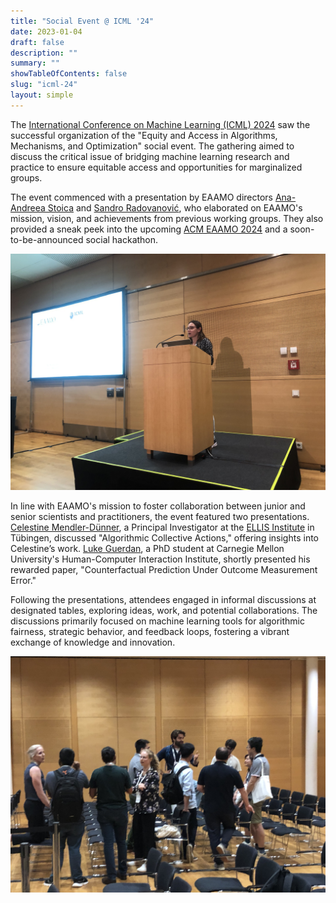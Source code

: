 ```yaml
---
title: "Social Event @ ICML '24"
date: 2023-01-04
draft: false
description: ""
summary: ""
showTableOfContents: false
slug: "icml-24"
layout: simple
---
```

The [International Conference on Machine Learning (ICML) 2024](https://icml.cc/Conferences/2024) saw the successful organization of the "Equity and Access in Algorithms, Mechanisms, and Optimization" social event. The gathering aimed to discuss the critical issue of bridging machine learning research and practice to ensure equitable access and opportunities for marginalized groups.

The event commenced with a presentation by EAAMO directors [Ana-Andreea Stoica](https://sf.is.mpg.de/person/astoica) and [Sandro Radovanović](https://sandror.netlify.app/), who elaborated on EAAMO's mission, vision, and achievements from previous working groups. They also provided a sneak peek into the upcoming [ACM EAAMO 2024](https://conference.eaamo.org/) and a soon-to-be-announced social hackathon.

![ICML '24 Introduction Talk by Ana-Andreea Stoica](images/IMG_2341.jpg)

In line with EAAMO's mission to foster collaboration between junior and senior scientists and practitioners, the event featured two presentations. [Celestine Mendler-Dünner](https://celestine.ai/), a Principal Investigator at the [ELLIS Institute](https://ellis.eu/) in Tübingen, discussed "Algorithmic Collective Actions," offering insights into Celestine’s work. [Luke Guerdan](https://lukeguerdan.com/), a PhD student at Carnegie Mellon University's Human-Computer Interaction Institute, shortly presented his rewarded paper, "Counterfactual Prediction Under Outcome Measurement Error."

Following the presentations, attendees engaged in informal discussions at designated tables, exploring ideas, work, and potential collaborations. The discussions primarily focused on machine learning tools for algorithmic fairness, strategic behavior, and feedback loops, fostering a vibrant exchange of knowledge and innovation.

![ICML '24 Discussion Talks](images/IMG_2348.jpg)